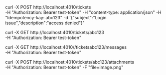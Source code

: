 
curl -X POST http://localhost:4010/tickets \
-H "Authorization: Bearer test-token"
-H "content-type: application/json"
-H "Idempotency-kay: abc123"
-d '{"subject":"Login issue","description":"access denied"}'

curl -X GET http://localhost:4010/tickets/abc123\
-H "Authorization: Bearer test-token"

curl -X GET http://localhost:4010//ticketsabc123/messages \
-H "Authorization: Bearer test-token"

curl -X POST http://localhost:4010/tickets/abc123/attachments \
-H "Authorization: Bearer test-token"
-F "file=image.png"